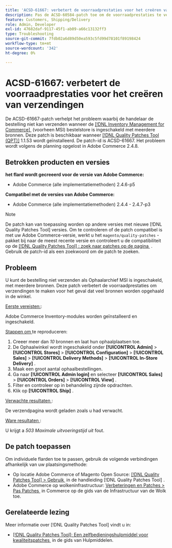 ```yaml
---
title: 'ACSD-61667: verbetert de voorraadprestaties voor het creëren van verzendingen'
description: Pas de ACSD-60584-patch toe om de voorraadprestaties te verbeteren voor het maken van verzendingen in het geval van veel bronnen met in-store-pickup.
feature: Customers, Shipping/Delivery
role: Admin, Developer
exl-id: 47682daf-9117-45f1-ab09-a66c13132ff3
type: Troubleshooting
source-git-commit: 7fdb02a6d89d50ea593c5fd99d78101f89198424
workflow-type: tm+mt
source-wordcount: '342'
ht-degree: 0%

---
```


# ACSD-61667: verbetert de voorraadprestaties voor het creëren van verzendingen

De ACSD-61667-patch verhelpt het probleem waarbij de handelaar de bestelling niet kan verzenden wanneer de [[!DNL Inventory Management for Commerce] &#x200B;](https://experienceleague.adobe.com/nl/docs/commerce-admin/inventory/introduction) (voorheen MSI) bestelstore is ingeschakeld met meerdere bronnen. Deze patch is beschikbaar wanneer [[!DNL Quality Patches Tool (QPT)]](/help/tools/quality-patches-tool/quality-patches-tool-to-self-serve-quality-patches.md) 1.1.53 wordt geïnstalleerd. De patch-id is ACSD-61667. Het probleem wordt volgens de planning opgelost in Adobe Commerce 2.4.8.

## Betrokken producten en versies

**het flard wordt gecreeerd voor de versie van Adobe Commerce:**

* Adobe Commerce (alle implementatiemethoden) 2.4.6-p5

**Compatibel met de versies van Adobe Commerce:**

* Adobe Commerce (alle implementatiemethoden) 2.4.4 - 2.4.7-p3

>[!NOTE]
>
>De patch kan van toepassing worden op andere versies met nieuwe [!DNL Quality Patches Tool] versies. Om te controleren of de patch compatibel is met uw Adobe Commerce-versie, werkt u het `magento/quality-patches` -pakket bij naar de meest recente versie en controleert u de compatibiliteit op de [[!DNL Quality Patches Tool] : zoek naar patches op de pagina &#x200B;](https://experienceleague.adobe.com/tools/commerce-quality-patches/index.html?lang=nl-NL) . Gebruik de patch-id als een zoekwoord om de patch te zoeken.

## Probleem

U kunt de bestelling niet verzenden als Ophaalarchief MSI is ingeschakeld, met meerdere bronnen. Deze patch verbetert de voorraadprestaties om verzendingen te maken voor het geval dat veel bronnen worden opgehaald in de winkel.

<u> Eerste vereisten:</u>:

Adobe Commerce Inventory-modules worden geïnstalleerd en ingeschakeld.

<u> Stappen om </u> te reproduceren:

1. Creeer meer dan *10* bronnen en laat hun ophaalplaatsen toe.
1. De Ophaalwinkel wordt ingeschakeld onder **[!UICONTROL Admin]** > **[!UICONTROL Stores]** > **[!UICONTROL Configuration]** > **[!UICONTROL Sales]** > **[!UICONTROL Delivery Methods]** > **[!UICONTROL In-Store Delivery]** .
1. Maak een groot aantal ophaalbestellingen.
1. Ga naar **[!UICONTROL Admin login]** en selecteer **[!UICONTROL Sales]** > **[!UICONTROL Orders]** > **[!UICONTROL View]** .
1. Filter en controleer op in behandeling zijnde opdrachten.
1. Klik op **[!UICONTROL Ship]** .

<u> Verwachte resultaten </u>:

De verzendpagina wordt geladen zoals u had verwacht.

<u> Ware resultaten </u>:

U krijgt a *503 Maximale uitvoeringstijd uit* fout.

## De patch toepassen

Om individuele flarden toe te passen, gebruik de volgende verbindingen afhankelijk van uw plaatsingsmethode:

* Op locatie Adobe Commerce of Magento Open Source: [[!DNL Quality Patches Tool] > Gebruik &#x200B;](/help/tools/quality-patches-tool/usage.md) in de handleiding [!DNL Quality Patches Tool] .
* Adobe Commerce op wolkeninfrastructuur: [&#x200B; Verbeteringen en Patches > Pas Patches &#x200B;](https://experienceleague.adobe.com/docs/commerce-cloud-service/user-guide/develop/upgrade/apply-patches.html?lang=nl-NL) in Commerce op de gids van de Infrastructuur van de Wolk toe.

## Gerelateerde lezing

Meer informatie over [!DNL Quality Patches Tool] vindt u in:

* [[!DNL Quality Patches Tool]: Een zelfbedieningshulpmiddel voor kwaliteitspatches &#x200B;](/help/tools/quality-patches-tool/quality-patches-tool-to-self-serve-quality-patches.md) in de gids van Hulpmiddelen.
